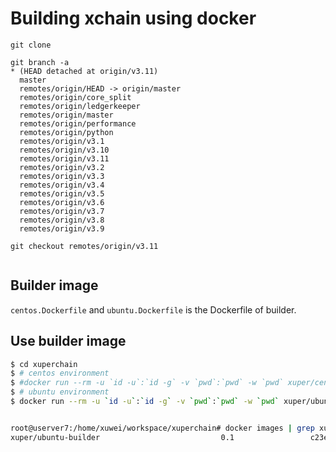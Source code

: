 # Building xchain using docker


```
git clone

git branch -a
* (HEAD detached at origin/v3.11)
  master
  remotes/origin/HEAD -> origin/master
  remotes/origin/core_split
  remotes/origin/ledgerkeeper
  remotes/origin/master
  remotes/origin/performance
  remotes/origin/python
  remotes/origin/v3.1
  remotes/origin/v3.10
  remotes/origin/v3.11
  remotes/origin/v3.2
  remotes/origin/v3.3
  remotes/origin/v3.4
  remotes/origin/v3.5
  remotes/origin/v3.6
  remotes/origin/v3.7
  remotes/origin/v3.8
  remotes/origin/v3.9
  
git checkout remotes/origin/v3.11


```

## Builder image

`centos.Dockerfile` and `ubuntu.Dockerfile` is the Dockerfile of builder.

## Use builder image

``` bash
$ cd xuperchain
$ # centos environment
$ #docker run --rm -u `id -u`:`id -g` -v `pwd`:`pwd` -w `pwd` xuper/centos-builder:0.1 make
$ # ubuntu environment
$ docker run --rm -u `id -u`:`id -g` -v `pwd`:`pwd` -w `pwd` xuper/ubuntu-builder:0.1 make


root@userver7:/home/xuwei/workspace/xuperchain# docker images | grep xuper
xuper/ubuntu-builder                           0.1                 c23e5234f198        14 months ago       677MB


```
